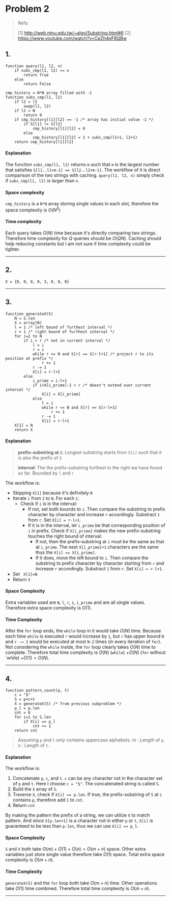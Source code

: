 # Problem 2

> Refs:
> 
> [1] http://web.ntnu.edu.tw/~algo/Substring.html#6
> [2] https://www.youtube.com/watch?v=CpZh4eF8QBw

## 1.

```pseudocode
function query(l1, l2, n)
    if subs_cmp(l1, l2) >= n
        return True
    else
        return False

cmp_history = N*N array filled with -1
function subs_cmp(l1, l2)
    if l2 < l1
        swap(l1, l2)
    if l2 > N
        return 0
    if cmp_history[l1][l2] == -1 /* array has initial value -1 */
        if S[l1] != S[l2]
            cmp_history[l1][l2] = 0
        else
            cmp_history[l1][l2] = 1 + subs_cmp(l1+1, l2+1)
    return cmp_history[l1][l2]
```

#### Explanation

The function `subs_cmp(l1, l2)` returns `m` such that `m` is the largest number that satisfies `S[l1..l1+m-1] == S[l2..l2+m-1]`. The workflow of it is direct comparison of the two strings with caching.
`query(l1, l2, n)` simply check if `subs_cmp(l1, l2)` is larger than `n`.

#### Space complexity

`cmp_history` is a `N*N` array storing single values in each slot, therefore the space complexity is $O(N^2)$

#### Time complexity

Each query takes $O(N)$ time because it's directly comparing two strings. Therefore time complexity for $Q$ queries should be $O(QN)$. Caching should help reducing constants but I am not sure if time complexity could be tighter.

---

## 2.

`X = {8, 0, 0, 0, 3, 0, 0, 0}`

---

## 3.

```pseudocode
function generateX(S)
    N = S.len
    X = array(N)
    l = 1 /* left bound of furthest interval */
    r = 1 /* right bound of furthest interval */
    for i=2 to N
        if i > r /* not in current interval */
            l = i
            r = i
            while r <= N and S[r] == S[r-l+1] /* project r to its position at prefix */
                r += 1
            r -= 1
            X[i] = r-l+1
        else
            i_prime = i-l+1
            if i+X[i_prime]-1 < r /* doesn't extend over current interval */
                X[i] = X[i_prime]
            else
                l = i
                while r <= N and S[r] == S[r-l+1]
                    r += 1
                r -= 1
                X[i] = r-l+1
    X[1] = N
    return X
```

#### Explanation

> **prefix-substring at `i`**: Longest substring starts from `S[i]` such that it is also the prefix of `S`
> 
> **interval**: The the prefix-substring furthest to the right we have found so far. Bounded by `l` and `r`

The workflow is:

- Skipping `X[1]` because it's definitely `N`
- Iterate `i` from `2` to `N`. For each `i`:
  - Check if `i` is in the interval:
    - If not, set both bounds to `i`. Then compare the substring to prefix character by character and increase `r` accordingly. Substract `1` from `r`. Set `X[i] = r-l+1`.
    - If it is in the interval, let `i_prime` be that corresponding position of `i` in prefix.
        Check if `X[i_prime]` makes the new prefix-substring touches the right bound of interval:
      - If not, then the prefix-substring at `i` must be the same as that at `i_prime`. The next `X[i_prime]+1` characters are the same thus the `X[i] == X[i_prime]`.
      - If it does, move the left bound to `i`. Then compare the substring to prefix character by character  starting from `r` and increase `r` accordingly. Substract `1` from `r`. Set `X[i] = r-l+1`.
- Set ` X[1]=N`.
- Return `X`

#### Space Complexity

Extra variables used are `N`, `l`, `r`, `i`, `i_prime` and are all single values. Therefore extra space complexity is $O(1)$.

#### Time Complexity

After the `for` loop ends, the `while` loop in it would take $O(N)$ time. Because each time `while` is executed `r` would increase by `1`, but `r` has upper bound `N` and `r -= 1` would be executed at most `N-2` times (in every iteration of `for`).
Not considering the `while` inside,  the `for` loop clearly takes $O(N)$ time to complete. Therefore total time complexity is $O(N)$ (`while`) $+O(N)$ (`for` without `while) $+O(1) = O(N)$.

---

## 4.

```pseudocode
function pattern_count(p, t)
    c = "$"
    S = p+c+t
    X = generateX(S) /* from previous subproblem */
    p_l = p.len
    cnt = 0
    for i=1 to S.len
        if X[i] == p_l
            cnt += 1
    return cnt
```

> Assuming `p` and `t` only contains uppercase alphabets.
> $m$ : Length of `p`.
> $n$ : Length of `t`.

#### Explanation

The workflow is:

1. Concatenate `p`, `c`, and `t`. `c` can be any character not in the character set of `p` and `t`. Here I choose `c = "$"`. The concatenated string is called `S`.
2. Build the `X` array of `S`.
3. Traverse `X`, check if `X[i] == p.len`. If true, the prefix-substring of `S` at `i` contains `p`, therefore add `1` to `cnt`. 
4. Return `cnt`

By making the pattern the prefix of a string, we can utilize `X` to match pattern. And since `S[p.len+1]` is a character not in either `p` or `t`, `X[i]` is guaranteed to be less than `p.len`, thus we can use `X[i] == p_l`.

#### Space Complexity

`S` and `X` both take $O(m)+O(1)+O(n) = O(m+n)$ space. Other extra variables just store single value therefore take $O(1)$ space. Total extra space complexity is $O(m+n)$.

#### Time Complexity

`generateX(S)` and the `for` loop both take $O(m+n)$ time. Other operations take $O(1)$ time combined. Therefore total time complexity is $O(m+n)$.

---
